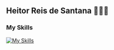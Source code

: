 ## Heitor Reis de Santana 👨🏻‍💻




<h3>My Skills</h3>

[![My Skills](https://skillicons.dev/icons?i=java,python)](https://skillicons.dev)

<!--
**heitorsantana-hub/heitorsantana-hub** is a ✨ _special_ ✨ repository because its `README.md` (this file) appears on your GitHub profile.

Here are some ideas to get you started:

- 🔭 I’m currently working on ...
- 🌱 I’m currently learning ...
- 👯 I’m looking to collaborate on ...
- 🤔 I’m looking for help with ...
- 💬 Ask me about ...
- 📫 How to reach me: ...
- 😄 Pronouns: ...
- ⚡ Fun fact: ...
-->
